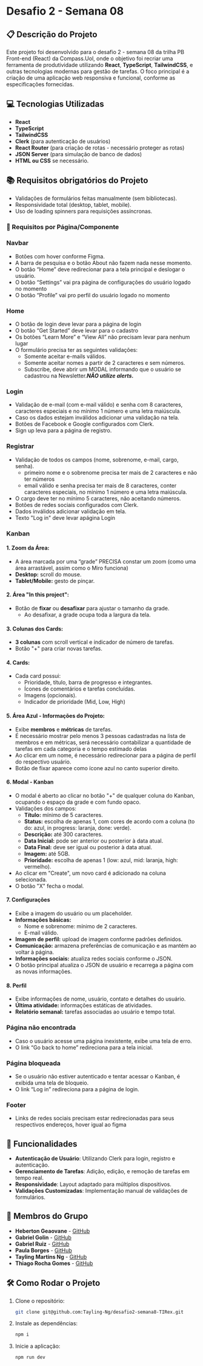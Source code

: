 

# Desafio 2 - Semana 08

## 📋 Descrição do Projeto

Este projeto foi desenvolvido para o desafio 2 - semana 08 da trilha PB Front-end (React) da Compass.Uol, onde o objetivo foi recriar uma ferramenta de produtividade utilizando **React**, **TypeScript**, **TailwindCSS**, e outras tecnologias modernas para gestão de tarefas. O foco principal é a criação de uma aplicação web responsiva e funcional, conforme as especificações fornecidas.

## 💻 Tecnologias Utilizadas
- **React**
- **TypeScript**
- **TailwindCSS**
- **Clerk** (para autenticação de usuários)
- **React Router** (para criação de rotas - necessário proteger as rotas)
- **JSON Server** (para simulação de banco de dados)
- **HTML ou CSS** se necessário.

## 📚 Requisitos obrigatórios do Projeto

- Validações de formulários feitas manualmente (sem bibliotecas).
- Responsividade total (desktop, tablet, mobile).
- Uso de loading spinners para requisições assíncronas.

### 📍 Requisitos por Página/Componente

###  Navbar
- Botões com hover conforme Figma.
- A barra de pesquisa e o botão About não fazem nada nesse momento.
- O botão “Home” deve redirecionar para a tela principal e deslogar o usuário.
- O botão “Settings” vai pra página de configurações do usuário logado no momento
- O botão “Profile” vai pro perfil do usuário logado no momento


### Home
- O botão de login deve levar para a página de login
- O botão “Get Started” deve levar para o cadastro
- Os botões “Learn More” e “View All” não precisam levar para nenhum lugar
- O formulário precisa ter as seguintes validações:
    - Somente aceitar e-mails válidos.
    - Somente aceitar nomes a partir de 2 caracteres e sem números.
    - Subscribe, deve abrir um MODAL informando que o usuário se cadastrou na Newsletter.***NÃO utilize alerts.***



### Login
- Validação de e-mail (com e-mail válido) e senha com 8 caracteres, caracteres especiais e no mínimo 1 número e uma letra maiúscula.
- Caso os dados estejam inválidos adicionar uma validação na tela.
- Botões de Facebook e Google configurados com Clerk.
- Sign up leva para a página de registro.

### Registrar
- Validação de todos os campos (nome, sobrenome, e-mail, cargo, senha).
    - primeiro nome e o sobrenome precisa ter mais de 2 caracteres e não ter números
    - email válido e senha precisa ter mais de 8 caracteres, conter caracteres especiais, no mínimo 1 número e uma letra maiúscula.
- O cargo deve ter no mínimo 5 caracteres, não aceitando números.
- Botões de redes sociais configurados com Clerk.
- Dados inválidos adicionar validação em tela.
- Texto "Log in" deve levar apágina Login

### Kanban
#### 1. Zoom da Área:

- A área marcada por uma “grade” PRECISA constar um zoom (como uma área arrastável, assim como o Miro funciona)
- **Desktop:** scroll do mouse.
- **Tablet/Mobile:** gesto de pinçar.

#### 2. Área "In this project":
- Botão de **fixar** ou **desafixar** para ajustar o tamanho da grade.
  - Ao desafixar, a grade ocupa toda a largura da tela.

#### 3. Colunas dos Cards:
- **3 colunas** com scroll vertical e indicador de número de tarefas.
- Botão "+" para criar novas tarefas.

#### 4. Cards:
- Cada card possui:
  - Prioridade, título, barra de progresso e integrantes.
  - Ícones de comentários e tarefas concluídas.
  - Imagens (opcionais).
  - Indicador de prioridade (Mid, Low, High)

#### 5. Área Azul - Informações do Projeto:
- Exibe **membros** e **métricas** de tarefas.
- É necessário mostrar pelo menos 3 pessoas cadastradas na lista de membros e em métricas, será necessário contabilizar a quantidade de tarefas em cada categoria e o tempo estimado delas
- Ao clicar em um nome, é necessário redirecionar para a página de perfil do respectivo usuário.
- Botão de fixar aparece como ícone azul no canto superior direito.

#### 6. Modal - Kanban
- O modal é aberto ao clicar no botão "+" de qualquer coluna do Kanban, ocupando o espaço da grade e com fundo opaco.
- Validações dos campos:
  - **Título:** mínimo de 5 caracteres.
  - **Status:** escolha de apenas 1, com cores de acordo com a coluna (to do: azul, in progress: laranja, done: verde).
  - **Descrição:** até 300 caracteres.
  - **Data Inicial:** pode ser anterior ou posterior à data atual.
  - **Data Final:** deve ser igual ou posterior à data atual.
  - **Imagem:** até 5GB.
  - **Prioridade:** escolha de apenas 1 (low: azul, mid: laranja, high: vermelho).
- Ao clicar em "Create", um novo card é adicionado na coluna selecionada.
- O botão "X" fecha o modal.

#### 7.  Configurações
- Exibe a imagem do usuário ou um placeholder.
- **Informações básicas:** 
  - Nome e sobrenome: mínimo de 2 caracteres.
  - E-mail válido.
- **Imagem de perfil:** upload de imagem conforme padrões definidos.
- **Comunicação:** armazena preferências de comunicação e as mantém ao voltar à página.
- **Informações sociais:** atualiza redes sociais conforme o JSON.
- O botão principal atualiza o JSON de usuário e recarrega a página com as novas informações.

#### 8. Perfil
- Exibe informações de nome, usuário, contato e detalhes do usuário.
- **Última atividade:** informações estáticas de atividades.
- **Relatório semanal:** tarefas associadas ao usuário e tempo total.

###  Página não encontrada
- Caso o usuário acesse uma página inexistente, exibe uma tela de erro.
- O link “Go back to home” redireciona para a tela inicial.

###  Página bloqueada
- Se o usuário não estiver autenticado e tentar acessar o Kanban, é exibida uma tela de bloqueio.
- O link “Log in” redireciona para a página de login.

### Footer 
- Links de redes sociais precisam estar redirecionadas para seus respectivos endereços, hover igual ao figma

## 🔄 Funcionalidades

- **Autenticação de Usuário**: Utilizando Clerk para login, registro e autenticação.
- **Gerenciamento de Tarefas**: Adição, edição, e remoção de tarefas em tempo real.
- **Responsividade**: Layout adaptado para múltiplos dispositivos.
- **Validações Customizadas**: Implementação manual de validações de formulários.
  
## 👥 Membros do Grupo

- **Heberton Geaovane** - [GitHub](https://github.com/HebertonGeovane)
- **Gabriel Golin** - [GitHub](https://github.com/Gabriel-GGC)
- **Gabriel Ruiz** - [GitHub](https://github.com/Gruiiz)
- **Paula Borges** - [GitHub](https://github.com/paulagmborges)
- **Tayling Martins Ng** - [GitHub](https://github.com/Tayling-Ng)
- **Thiago Rocha Gomes** - [GitHub](https://github.com/thiago-rgomes)
 


## 🛠 Como Rodar o Projeto

1. Clone o repositório:
   ```bash
   git clone git@github.com:Tayling-Ng/desafio2-semana8-TIRex.git
   ```

2. Instale as dependências:
   ```bash
   npm i
   ```  

3. Inicie a aplicação:
   ```bash
   npm run dev
   ```  


